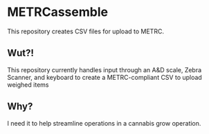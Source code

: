 # METRCassemble
This repository creates CSV files for upload to METRC.

## Wut?!
This repository currently handles input through an A&D scale, Zebra Scanner, and keyboard to create a METRC-compliant CSV to upload weighed items

## Why?
I need it to help streamline operations in a cannabis grow operation. 

